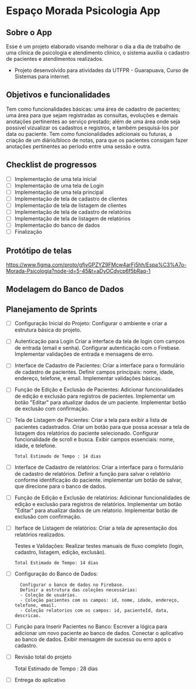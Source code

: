 # Espaço Morada Psicologia App

## Sobre o App

Esse é um projeto elaborado visando melhorar o dia a dia de trabalho de uma clinica de psicologia e atendimento clinico, o sistema auxilia o cadastro de pacientes e atendimentos realizados.

- Projeto desenvolvido para atividades da UTFPR - Guarapuava, Curso de Sistemas para internet.

## Objetivos e funcionalidades

Tem como funcionalidades básicas: uma área de cadastro de pacientes; uma área para que sejam registradas as consultas, evoluções e demais anotações pertinentes ao serviço prestado; além de uma área onde seja possivel vizualizar os cadastros e registros, e também pesquisá-los por data ou paciente.
Tem como funcionalidades adicionais ou futuras, a criação de um diário/bloco de notas, para que os pacientes consigam fazer anotações pertinentes ao periodo entre uma sessão e outra.

## Checklist de progressos 

- [ ] Implementação de uma tela inicial
- [ ] Implementação de uma tela de Login
- [ ] Implementação de uma tela principal
- [ ] Implementação de tela de cadastro de clientes
- [ ] Implementação de tela de listagem de clientes
- [ ] Implementação de tela de cadastro de relatórios
- [ ] Implementação de tela de listagem de relatórios
- [ ] Implementação do banco de dados
- [ ] Finalização

## Protótipo de telas

https://www.figma.com/proto/gfjvGPZYZ9FMcw4arFj5hh/Espa%C3%A7o-Morada-Psicologia?node-id=5-45&t=aDyOCdycp6f5bRaq-1

## Modelagem do Banco de Dados

## Planejamento de Sprints

- [ ] Configuração Inicial do Projeto:
        Configurar o ambiente e criar a estrutura básica do projeto.

- [ ] Autenticação para Login
        Criar a interface da tela de login com campos de entrada (email e senha).
        Configurar autenticação com o Firebase.
        Implementar validações de entrada e mensagens de erro.


- [ ] Interface de Cadastro de Pacientes:
        Criar a interface para o formulário de cadastro de pacientes.
        Definir campos principais: nome, idade, endereço, telefone, e email.
        Implementar validações básicas.

- [ ] Função de Edição e Exclusão de Pacientes:
        Adicionar funcionalidades de edição e exclusão para registros de pacientes.
        Implementar um botão "Editar" para atualizar dados de um paciente.
        Implementar botão de exclusão com confirmação.

- [ ] Tela de Listagem de Pacientes:
        Criar a tela para exibir a lista de pacientes cadastrados.
        Criar um botão para que possa acessar a tela de listagem dos relatórios do paciente selecionado.
        Configurar funcionalidade de scroll e busca.
        Exibir campos essenciais: nome, idade, e telefone.

      Total Estimado de Tempo : 14 dias 

      
- [ ] Interface de Cadastro de relatórios:
        Criar a interface para o formulário de cadastro de relatórios.
        Definir a função para salvar o relatório conforme identificação do paciente.
        implementar um botão de salvar, que direcione para o banco de dados.

- [ ] Função de Edição e Exclusão de relatórios:
        Adicionar funcionalidades de edição e exclusão para registros de relatórios.
        Implementar um botão "Editar" para atualizar dados de um relatorio.
        Implementar botão de exclusão com confirmação.

- [ ] Iterface de Listagem de relatórios:
        Criar a tela de apresentação dos relatórios realizados.

    Testes e Validações:
        Realizar testes manuais de fluxo completo (login, cadastro, listagem, edição, exclusão).
      
      Total Estimado de Tempo: 14 dias
      

- [ ] Configuração do Banco de Dados:

        Configurar o banco de dados no Firebase.
        Definir a estrutura das coleções necessárias:
        - Coleção de usuários.
        - Coleção pacientes com os campos: id, nome, idade, endereço, telefone, email.
        - Coleção relatorios com os campos: id, pacienteId, data, descricao.
        
- [ ] Função para Inserir Pacientes no Banco:
        Escrever a lógica para adicionar um novo paciente ao banco de dados.
        Conectar o aplicativo ao banco de dados.
        Exibir mensagem de sucesso ou erro após o cadastro.

- [ ] Revisão total do projeto

  Total Estimado de Tempo : 28 dias


- [ ] Entrega do aplicativo

  





